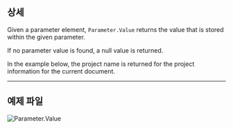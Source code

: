 ## 상세
Given a parameter element, `Parameter.Value` returns the value that is stored within the given parameter.

If no parameter value is found, a null value is returned.

In the example below, the project name is returned for the project information for the current document.

___
## 예제 파일

![Parameter.Value](./Revit.Elements.Parameter.Value_img.jpg)
